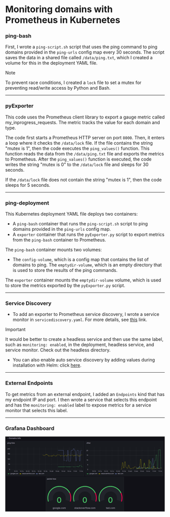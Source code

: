 # Monitoring domains with Prometheus in Kubernetes

### ping-bash

First, I wrote a `ping-script.sh` script that uses the ping command to ping domains provided in the `ping-urls` config map every 30 seconds. The script saves the data in a shared file called `/data/ping.txt`, which I created a volume for this in the deployment YAML file.

> [!NOTE]
> To prevent race conditions, I created a `lock` file to set a mutex for preventing read/write access by Python and Bash.

---

### pyExporter

This code uses the Prometheus client library to export a gauge metric called my_inprogress_requests. The metric tracks the value for each domain and type.

The code first starts a Prometheus HTTP server on port `8000`. Then, it enters a loop where it checks the `/data/lock` file. If the file contains the string "mutex is 1", then the code executes the `ping_values()` function. This function reads the data from the `/data/ping.txt` file and exports the metrics to Prometheus. After the `ping_values()` function is executed, the code writes the string "mutex is 0" to the `/data/lock` file and sleeps for 30 seconds.

If the `/data/lock` file does not contain the string "mutex is 1", then the code sleeps for 5 seconds.

---

### ping-deployment

This Kubernetes deployment YAML file deploys two containers:

- A `ping-bash` container that runs the `ping-script.sh` script to ping domains provided in the `ping-urls` config map.
- A `exporter` container that runs the `pyExporter.py` script to export metrics from the `ping-bash` container to Prometheus.

The `ping-bash` container mounts two volumes:

- The `config-volume`, which is a config map that contains the list of domains to ping.
The `emptydir-volume`, which is an empty directory that is used to store the results of the ping commands.

The `exporter` container mounts the `emptydir-volume` volume, which is used to store the metrics exported by the `pyExporter.py` script.

---

### Service Discovery

- To add an exporter to Prometheus service discovery, I wrote a service monitor in `servicediscovery.yaml`. For more details, see [this](https://fabianlee.org/2022/07/07/prometheus-monitoring-a-custom-service-using-servicemonitor-and-prometheusrule/) link.

> [!IMPORTANT]
> It would be better to create a headless service and then use the same label, such as `monitoring: enabled`, in the deployment, headless service, and service monitor. Check out the headless directory.


- You can also enable auto service discovery by adding values during installation with Helm: click [here](https://fabianlee.org/2022/07/08/prometheus-monitoring-services-using-additional-scrape-config-for-prometheus-operator/).

---

### External Endpoints

To get metrics from an external endpoint, I added an `Endpoints` kind that has my endpoint IP and port. I then wrote a service that selects this endpoint and has the `monitoring: enabled` label to expose metrics for a service monitor that selects this label.

---

### Grafana Dashboard

![Alt text](grafana.png)